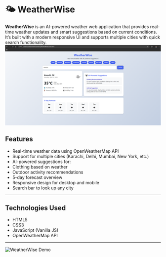 # 🌤️ WeatherWise

**WeatherWise** is an AI-powered weather web application that provides real-time weather updates and smart suggestions based on current conditions. It’s built with a modern responsive UI and supports multiple cities with quick search functionality.
![WeatherWise Screenshot](ss01.png)

## Features

- Real-time weather data using OpenWeatherMap API
- Support for multiple cities (Karachi, Delhi, Mumbai, New York, etc.)
- AI-powered suggestions for:
- Clothing based on weather
- Outdoor activity recommendations
- 5-day forecast overview
- Responsive design for desktop and mobile
- Search bar to look up any city

---

## Technologies Used

- HTML5
- CSS3
- JavaScript (Vanilla JS)
- OpenWeatherMap API

---

![WeatherWise Demo](https://www.google.com/url?sa=i&url=https%3A%2F%2Fdribbble.com%2Fshots%2F8498294-Crazy-Weather&psig=AOvVaw0-XAl4aby34o-h2mW5ArJ0&ust=1744547550965000&source=images&cd=vfe&opi=89978449&ved=0CBMQjRxqFwoTCODwiJrA0owDFQAAAAAdAAAAABAE.gif)
